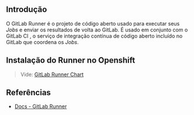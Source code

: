 ## Introdução

O GitLab Runner é o projeto de código aberto usado para executar seus
_Jobs_ e enviar os resultados de volta ao GitLab. É usado em conjunto
com o GitLab CI , o serviço de integração contínua de código aberto
incluído no GitLab que coordena os _Jobs_.

## Instalação do Runner no Openshift

> Vide: [GitLab Runner Chart](https://git.capes.gov.br/cgs/DEVOPS/helm/chart-gitlab-runner)


## Referências
- [Docs - GitLab Runner](https://docs.gitlab.com/runner/)